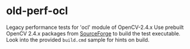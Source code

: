 old-perf-ocl
============

Legacy performance tests for 'ocl' module of OpenCV-2.4.x
Use prebuilt OpenCV 2.4.x packages from [SourceForge](http://sourceforge.net/projects/opencvlibrary/files/opencv-win/) to build the test executable.
Look into the provided `build.cmd` sample for hints on build.
